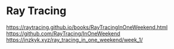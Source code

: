 # Ray Tracing

https://raytracing.github.io/books/RayTracingInOneWeekend.html
https://github.com/RayTracing/InOneWeekend
https://inzkyk.xyz/ray_tracing_in_one_weekend/week_1/

